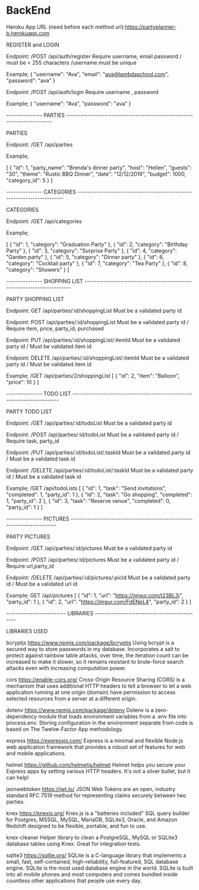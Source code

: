 # BackEnd

Heroku App URL (need before each method url):https://partyplanner-b.herokuapp.com

REGISTER and LOGIN

Endpoint: /POST /api/auth/register
Require username, email password / must be < 255 characters /username must be unique

Example;
{
"username": "Ava",
"email": "ava@lambdaschool.com",
"password": "ava"
}

Endpoint: /POST /api/auth/login
Require username , password

Example;
{
"username": "Ava",
"password": "ava"
}

--------------- PARTIES ------------------------------------------------------------------------

PARTIES

Endpoint: /GET /api/parties

Example;

[
{
"id": 1,
"party_name": "Brenda's dinner party",
"host": "Hellen",
"guests": "30",
"theme": "Rustic BBQ Dinner",
"date": "12/12/2019",
"budget": 1000,
"category_id": 5
}
]

--------------- CATEGORIES ------------------------------------------------------------------------

CATEGORIES

Endpoint: /GET /api/categories

Example;

[
{
"id": 1,
"category": "Graduation Party"
},
{
"id": 2,
"category": "Birthday Party"
},
{
"id": 3,
"category": "Surprise Party"
},
{
"id": 4,
"category": "Garden party"
},
{
"id": 5,
"category": "Dinner party"
},
{
"id": 6,
"category": "Cocktail party"
},
{
"id": 7,
"category": "Tea Party"
},
{
"id": 8,
"category": "Showers"
}
]

--------------- SHOPPING LIST ------------------------------------------------------------------------

PARTY SHOPPING LIST

Endpoint: GET /api/parties/:id/shoppingList
Must be a validated party id

Endpoint: POST /api/parties/:id/shoppingList
Must be a validated party id / Require item, price, party_id, purchased

Endpoint: PUT /api/parties/:id/shoppingList/:itemId
Must be a validated party id / Must be validated item id

Endpoint: DELETE /api/parties/:id/shoppingList/:itemId
Must be a validated party id / Must be validated item id

Example; /GET /api/parties/2/shoppingList
[
{
"id": 2,
"item": "Balloon",
"price": 10
}
]

--------------- TODO LIST ------------------------------------------------------------------------

PARTY TODO LIST

Endpoint: /GET /api/parties/:id/todoList
Must be a validated party id

Endpoint: /POST /api/parties/:id/todoList
Must be a validated party id / Require task, party_id

Endpoint: /PUT /api/parties/:id/todoList/:taskId
Must be a validated party id / Must be a validated task id

Endpoint: /DELETE /api/parties/:id/todoList/:taskId
Must be a validated party id / Must be a validated task id

Example; /GET /api/todoLists
[
{
"id": 1,
"task": "Send invitations",
"completed": 1,
"party_id": 1
},
{
"id": 2,
"task": "Go shopping",
"completed": 1,
"party_id": 2
},
{
"id": 3,
"task": "Reserve venue",
"completed": 0,
"party_id": 1
}
]

--------------- PICTURES ------------------------------------------------------------------------

PARTY PICTURES

Endpoint: /GET /api/parties/:id/pictures
Must be a validated party id

Endpoint: /POST /api/parties/:id/pictures
Must be a validated party id / Require url,party_id

Endpoint: /DELETE /api/parties/:id/pictures/:picId
Must be a validated party id / Must be a validated url id

Example; GET /api/pictures
[
{
"id": 1,
"url": "https://imgur.com/t23BL3j",
"party_id": 1
},
{
"id": 2,
"url": "https://imgur.com/FdENpL4",
"party_id": 2
}
]





------------------------- LIBRARIES ---------------------------------------------

LIBRARIES USED

bcryptjs
https://www.npmjs.com/package/bcryptjs Using bcrypt is a secured way to store passwords in my database. Incorporates a salt to protect against rainbow table attacks, over time, the iteration count can be increased to make it slower, so it remains resistant to brute-force search attacks even with increasing computation power.

cors
https://enable-cors.org/ Cross-Origin Resource Sharing (CORS) is a mechanism that uses additional HTTP headers to tell a browser to let a web application running at one origin (domain) have permission to access selected resources from a server at a different origin.

dotenv
https://www.npmjs.com/package/dotenv Dotenv is a zero-dependency module that loads environment variables from a .env file into process.env. Storing configuration in the environment separate from code is based on The Twelve-Factor App methodology.

express
https://expressjs.com/ Express is a minimal and flexible Node.js web application framework that provides a robust set of features for web and mobile applications.

helmet
https://github.com/helmetjs/helmet Helmet helps you secure your Express apps by setting various HTTP headers. It's not a silver bullet, but it can help!

jsonwebtoken
https://jwt.io/ JSON Web Tokens are an open, industry standard RFC 7519 method for representing claims securely between two parties.

knex
https://knexjs.org/ Knex.js is a "batteries included" SQL query builder for Postgres, MSSQL, MySQL, MariaDB, SQLite3, Oracle, and Amazon Redshift designed to be flexible, portable, and fun to use.

knex-cleaner
Helper library to clean a PostgreSQL, MySQL or SQLite3 database tables using Knex. Great for integration tests.

sqlite3
https://sqlite.org/ SQLite is a C-language library that implements a small, fast, self-contained, high-reliability, full-featured, SQL database engine. SQLite is the most used database engine in the world. SQLite is built into all mobile phones and most computers and comes bundled inside countless other applications that people use every day.
